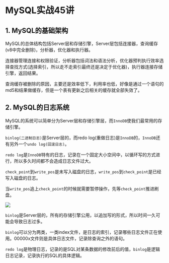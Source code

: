 # MySQL实战45讲

## 1. MySQL的基础架构

MySQL的总体结构包括Server层和存储引擎，Server层包括连接器，查询缓存(v8中完全删除)，分析器，优化器和执行器。

连接器管理连接和权限验证，分析器包括词法和语法分析，优化器预判执行效率选择查找方式(选择索引，所以走不走索引最终还是决定于优化器)，执行器连接存储引擎，返回结果。

查询缓存被删除的原因，主要还是效率低下，利用率也低，好像是通过一个语句的md5和结果做缓存，但是一个表有更新之后相关的缓存就全部失效了。



## 2. MySQL的日志系统

MySQL的系统可以简单分为Server层和存储引擎层，而`InnoDB`使我们最常用的存储引擎。

`binlog(二进制日志)`是Server层的，而redo log(重做日志)是`InnoDB`的，`InnoDB`还有另外一个`undo log(回滚日志)`。

`redo log`是`InnoDB`特有的日志，记录在一个固定大小空间中，以循环写的方式进行，所以多久时间都不会造成日志文件过大。

`check_point`到`write_pos`是未写入磁盘的日志，`write_pos`到`check_point`是已经写入磁盘的日志。

当`write_pos`追上`check_point`的时候就需要暂停操作，先等`check_point`推进刷盘。

![](https://static001.geekbang.org/resource/image/16/a7/16a7950217b3f0f4ed02db5db59562a7.png)

`binlog`是Server层的，所有的存储引擎公用，以追加写的形式，所以时间一久可能会导致日志过多。

`binlog`可以分为两类，一类index文件，是日志的索引，记录哪些日志文件正在使用。00000x文件则是具体日志文件，记录除查询之外的语句。

`redo log`是物理日志，记录的是SQL对某条数据的修改前后的值，`binlog`是逻辑日志记录，记录执行的SQL的具体逻辑。


